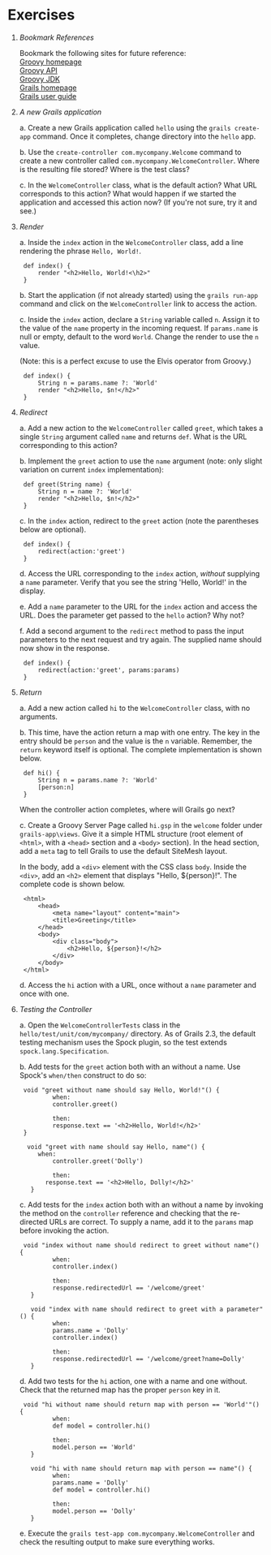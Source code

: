 Exercises
==========

1. *Bookmark References*

    Bookmark the following sites for future reference:  
        [Groovy homepage](http://groovy.codehaus.org)  
        [Groovy API](http://groovy.codehaus.org/gapi/)  
        [Groovy JDK](http://groovy.codehaus.org/groovy-jdk/)  
        [Grails homepage](http://grails.org/)  
        [Grails user guide](http://grails.org/doc/latest/)

2. *A new Grails application*

    a. Create a new Grails application called `hello` using the `grails
    create-app` command. Once it completes, change directory into the `hello`
    app.

    b. Use the `create-controller com.mycompany.Welcome` command to create a new
    controller called `com.mycompany.WelcomeController`. Where is the resulting
    file stored? Where is the test class?

    c. In the `WelcomeController` class, what is the default action? What URL
    corresponds to this action? What would happen if we started the application
    and accessed this action now? (If you're not sure, try it and see.)

3. *Render*

    a. Inside the `index` action in the `WelcomeController` class, add a line
    rendering the phrase `Hello, World!`.

        def index() {
            render "<h2>Hello, World!<\h2>"
        }

    b. Start the application (if not already started) using the `grails run-app`
    command and click on the `WelcomeController` link to access the action.

    c. Inside the `index` action, declare a `String` variable called `n`. Assign
    it to the value of the `name` property in the incoming request. If
    `params.name` is null or empty, default to the word `World`. Change the
    render to use the `n` value.

    (Note: this is a perfect excuse to use the Elvis operator from Groovy.)

        def index() {
            String n = params.name ?: 'World'
            render "<h2>Hello, $n!</h2>"
        }

4. *Redirect*

    a. Add a new action to the `WelcomeController` called `greet`, which takes a
    single `String` argument called `name` and returns `def`. What is the URL
    corresponding to this action?

    b. Implement the `greet` action to use the `name` argument (note: only
    slight variation on current `index` implementation):

        def greet(String name) {
            String n = name ?: 'World'
            render "<h2>Hello, $n!</h2>"
        }

    c. In the `index` action, redirect to the `greet` action (note the
    parentheses below are optional).

        def index() {
            redirect(action:'greet')
        }

    d. Access the URL corresponding to the `index` action, _without_ supplying a
    `name` parameter. Verify that you see the string 'Hello, World!' in the
    display.

    e. Add a `name` parameter to the URL for the `index` action and access the
    URL. Does the parameter get passed to the `hello` action? Why not?

    f. Add a second argument to the `redirect` method to pass the input
    parameters to the next request and try again. The supplied name should now
    show in the response.

        def index() {
            redirect(action:'greet', params:params)
        }

5. *Return*

    a. Add a new action called `hi` to the `WelcomeController` class, with no
    arguments.

    b. This time, have the action return a map with one entry. The key in the
    entry should be `person` and the value is the `n` variable. Remember, the
    `return` keyword itself is optional. The complete implementation is shown
    below.

        def hi() {
            String n = params.name ?: 'World'
            [person:n]
        }

    When the controller action completes, where will Grails go next?

    c. Create a Groovy Server Page called `hi.gsp` in the `welcome` folder under
    `grails-app\views`. Give it a simple HTML structure (root element of
    `<html>`, with a `<head>` section and a `<body>` section). In the head
    section, add a `meta` tag to tell Grails to use the default SiteMesh layout.

    In the body, add a `<div>` element with the CSS class `body`. Inside the
    `<div>`, add an `<h2>` element that displays "Hello, ${person}!".  The
    complete code is shown below.

        <html>
            <head>
                <meta name="layout" content="main">
                <title>Greeting</title>
            </head>
            <body>
                <div class="body">
                    <h2>Hello, ${person}!</h2>
                </div>
            </body>
        </html>

    d. Access the `hi` action with a URL, once without a `name` parameter and
    once with one.

6. *Testing the Controller*

    a. Open the `WelcomeControllerTests` class in the
    `hello/test/unit/com/mycompany/` directory. As of Grails 2.3, the default
    testing mechanism uses the Spock plugin, so the test extends
    `spock.lang.Specification`.

    b. Add tests for the `greet` action both with an without a name. Use Spock's
    `when/then` construct to do so:

        void "greet without name should say Hello, World!"() {
    		    when:
    		    controller.greet()

    		    then:
    		    response.text == '<h2>Hello, World!</h2>'
        }

    	 void "greet with name should say Hello, name"() {
            when:
    		    controller.greet('Dolly')

    		    then:
    	      response.text == '<h2>Hello, Dolly!</h2>'
    	  }

    c. Add tests for the `index` action both with an without a name by invoking
    the method on the `controller` reference and checking that the re-directed
    URLs are correct. To supply a name, add it to the `params` map before
    invoking the action.

        void "index without name should redirect to greet without name"() {
    		    when:
    		    controller.index()

    		    then:
    		    response.redirectedUrl == '/welcome/greet'
    	  }

    	  void "index with name should redirect to greet with a parameter"() {
    		    when:
    		    params.name = 'Dolly'
    		    controller.index()

    		    then:
    		    response.redirectedUrl == '/welcome/greet?name=Dolly'
    	  }

    d. Add two tests for the `hi` action, one with a name and one without. Check
    that the returned map has the proper `person` key in it.

        void "hi without name should return map with person == 'World'"() {
    		    when:
    		    def model = controller.hi()

    		    then:
    		    model.person == 'World'
    	  }

    	  void "hi with name should return map with person == name"() {
    		    when:
    		    params.name = 'Dolly'
    		    def model = controller.hi()

    		    then:
    		    model.person == 'Dolly'
    	  }

    e. Execute the `grails test-app com.mycompany.WelcomeController` and check
    the resulting output to make sure everything works.

